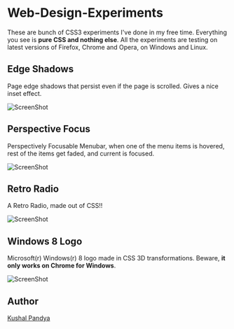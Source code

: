 # Web-Design-Experiments

These are bunch of CSS3 experiments I've done in my free time. Everything you see is __pure CSS and nothing else__. All the experiments are testing on latest versions of Firefox, Chrome and Opera, on Windows and Linux.

## Edge Shadows

Page edge shadows that persist even if the page is scrolled. Gives a nice inset effect.

![ScreenShot](https://raw.github.com/kushalpandya/Web-Design-Experiments/master/Screenshots/Edge%20Shadows.png)

## Perspective Focus

Perspectively Focusable Menubar, when one of the menu items is hovered, rest of the items get faded, and current is focused.

![ScreenShot](https://raw.github.com/kushalpandya/Web-Design-Experiments/master/Screenshots/Perspective%20Focus.png)

## Retro Radio

A Retro Radio, made out of CSS!!

![ScreenShot](https://raw.github.com/kushalpandya/Web-Design-Experiments/master/Screenshots/Retro%20Radio.png)

## Windows 8 Logo

Microsoft(r) Windows(r) 8 logo made in CSS 3D transformations. Beware, **it only works on Chrome for Windows**.

![ScreenShot](https://raw.github.com/kushalpandya/Web-Design-Experiments/master/Screenshots/Windows%208%20Logo.png)

## Author

[Kushal Pandya](https://github.com/kushalpandya)
